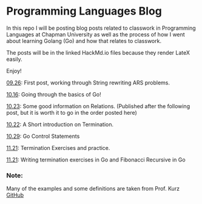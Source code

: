 Programming Languages Blog
==========================
In this repo I will be posting blog posts related to classwork in Programming Languages at Chapman University as well as the process of how I went about learning Golang (Go) and how that relates to classwork.

The posts will be in the linked HackMd.io files because they render LateX easily.

Enjoy!

[09.26](https://hackmd.io/s/SJJcTSFYQ): First post, working through String rewriting ARS problems.

[10.16](https://hackmd.io/s/SkAW-Jjt7): Going through the basics of Go!

[10.23](https://hackmd.io/s/rJ2DpM6iQ): Some good information on Relations. (Published after the following post, but it is worth it to go in the order posted here)

[10.22](https://hackmd.io/s/B1bPV-HiQ): A Short introduction on Termination.

[10.29](https://hackmd.io/s/S1WcSZhom): Go Control Statements

[11.21](https://hackmd.io/s/Sy4HXUH37): Termination Exercises and practice.

[11.21](https://hackmd.io/s/H1CALGmAX): Writing termination exercises in Go and Fibonacci Recursive in Go

### Note:
Many of the examples and some definitions are taken from Prof. Kurz [GitHub](https://github.com/alexhkurz/programming-languages)

